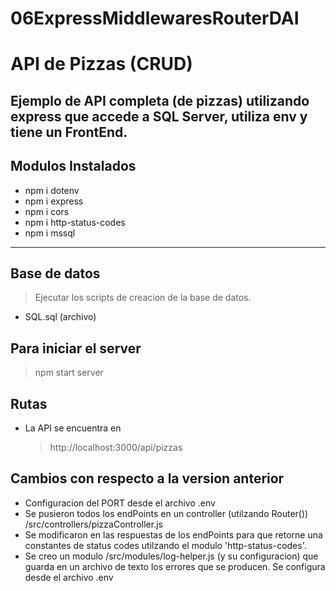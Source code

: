 # 06ExpressMiddlewaresRouterDAI

# API de Pizzas (CRUD)
Ejemplo de API completa (de pizzas) utilizando express que accede a SQL Server, utiliza env y tiene un FrontEnd.
----------------
## Modulos Instalados
- npm i dotenv
- npm i express
- npm i cors
- npm i http-status-codes 
- npm i mssql
----------------
## Base de datos
> Ejecutar los scripts de creacion de la base de datos.

- SQL.sql (archivo)

## Para iniciar el server
>npm start server

## Rutas
- La API se encuentra en 
    >http://localhost:3000/api/pizzas

## Cambios con respecto a la version anterior
- Configuracion del PORT desde el archivo .env
- Se pusieron todos los endPoints en un controller (utilzando Router()) /src/controllers/pizzaController.js
- Se modificaron en las respuestas de los endPoints para que retorne una constantes de status codes utilzando el modulo 'http-status-codes'.
- Se creo un modulo /src/modules/log-helper.js (y su configuracion) que guarda en un archivo de texto los errores que se producen. Se configura desde el archivo .env
